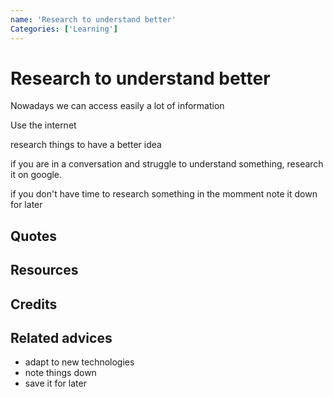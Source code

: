 ```yaml
---
name: 'Research to understand better'
Categories: ['Learning']
---
```

# Research to understand better

Nowadays we can access easily a lot of information

Use the internet

research things to have a better idea 

if you are in a conversation and struggle to understand something, research it on google.

if you don't have time to research something in the momment note it down for later

## Quotes

## Resources

## Credits

## Related advices

- adapt to new technologies
- note things down
- save it for later

